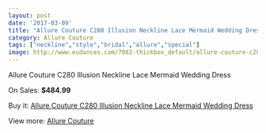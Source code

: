 ```yaml
---
layout: post
date: '2017-03-09'
title: "Allure Couture C280 Illusion Neckline Lace Mermaid Wedding Dress"
category: Allure Couture
tags: ["neckline","style","bridal","allure","special"]
image: http://www.eudances.com/7082-thickbox_default/allure-couture-c280-illusion-neckline-lace-mermaid-wedding-dress.jpg
---
```

Allure Couture C280 Illusion Neckline Lace Mermaid Wedding Dress

On Sales: **$484.99**
<a href="https://www.eudances.com/en/allure-couture/2573-allure-couture-c280-illusion-neckline-lace-mermaid-wedding-dress.html"><amp-img layout="responsive" width="600" height="600" src="//www.eudances.com/7082-thickbox_default/allure-couture-c280-illusion-neckline-lace-mermaid-wedding-dress.jpg" alt="Allure Couture C280 Illusion Neckline Lace Mermaid Wedding Dress 0" /></a>
<a href="https://www.eudances.com/en/allure-couture/2573-allure-couture-c280-illusion-neckline-lace-mermaid-wedding-dress.html"><amp-img layout="responsive" width="600" height="600" src="//www.eudances.com/7086-thickbox_default/allure-couture-c280-illusion-neckline-lace-mermaid-wedding-dress.jpg" alt="Allure Couture C280 Illusion Neckline Lace Mermaid Wedding Dress 1" /></a>
<a href="https://www.eudances.com/en/allure-couture/2573-allure-couture-c280-illusion-neckline-lace-mermaid-wedding-dress.html"><amp-img layout="responsive" width="600" height="600" src="//www.eudances.com/7085-thickbox_default/allure-couture-c280-illusion-neckline-lace-mermaid-wedding-dress.jpg" alt="Allure Couture C280 Illusion Neckline Lace Mermaid Wedding Dress 2" /></a>
<a href="https://www.eudances.com/en/allure-couture/2573-allure-couture-c280-illusion-neckline-lace-mermaid-wedding-dress.html"><amp-img layout="responsive" width="600" height="600" src="//www.eudances.com/7084-thickbox_default/allure-couture-c280-illusion-neckline-lace-mermaid-wedding-dress.jpg" alt="Allure Couture C280 Illusion Neckline Lace Mermaid Wedding Dress 3" /></a>
<a href="https://www.eudances.com/en/allure-couture/2573-allure-couture-c280-illusion-neckline-lace-mermaid-wedding-dress.html"><amp-img layout="responsive" width="600" height="600" src="//www.eudances.com/7083-thickbox_default/allure-couture-c280-illusion-neckline-lace-mermaid-wedding-dress.jpg" alt="Allure Couture C280 Illusion Neckline Lace Mermaid Wedding Dress 4" /></a>

Buy it: [Allure Couture C280 Illusion Neckline Lace Mermaid Wedding Dress](https://www.eudances.com/en/allure-couture/2573-allure-couture-c280-illusion-neckline-lace-mermaid-wedding-dress.html "Allure Couture C280 Illusion Neckline Lace Mermaid Wedding Dress")

View more: [Allure Couture](https://www.eudances.com/en/37-allure-couture "Allure Couture")